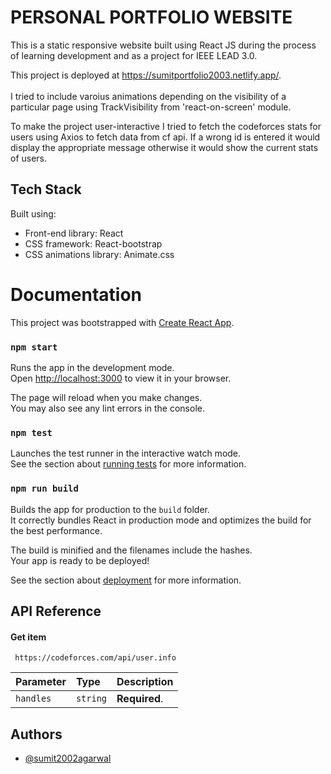 
# PERSONAL PORTFOLIO WEBSITE

This is a static responsive website built using React JS  during the process of learning development and as a project for IEEE LEAD 3.0. 



This project is deployed at https://sumitportfolio2003.netlify.app/.
\
\
I tried to include varoius animations depending on the visibility of a particular page using TrackVisibility from 'react-on-screen' module.

To make the project user-interactive I tried to fetch the codeforces stats for users using Axios to fetch data from cf api.
If a wrong id is entered it would display the appropriate message otherwise it would show the current stats of users.


## Tech Stack


Built using:

- Front-end library: React
- CSS framework: React-bootstrap
- CSS animations library: Animate.css


# Documentation

This project was bootstrapped with [Create React App](https://github.com/facebook/create-react-app).




### `npm start`

Runs the app in the development mode.\
Open [http://localhost:3000](http://localhost:3000) to view it in your browser.

The page will reload when you make changes.\
You may also see any lint errors in the console.

### `npm test`

Launches the test runner in the interactive watch mode.\
See the section about [running tests](https://facebook.github.io/create-react-app/docs/running-tests) for more information.

### `npm run build`

Builds the app for production to the `build` folder.\
It correctly bundles React in production mode and optimizes the build for the best performance.

The build is minified and the filenames include the hashes.\
Your app is ready to be deployed!

See the section about [deployment](https://facebook.github.io/create-react-app/docs/deployment) for more information.
## API Reference


#### Get item

```http
 https://codeforces.com/api/user.info
```

| Parameter | Type     | Description                       |
| :-------- | :------- | :-------------------------------- |
| `handles`      | `string` | **Required**.  |



## Authors

- [@sumit2002agarwal](https://www.github.com/sumit2002agarwal)



